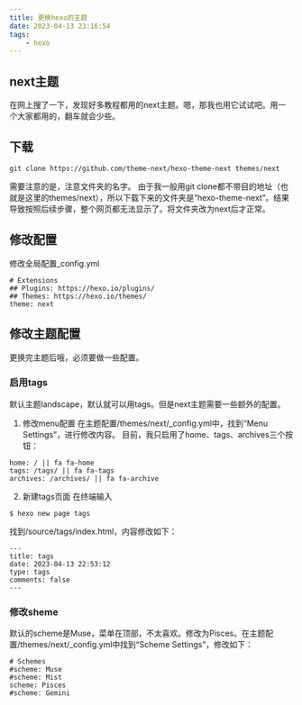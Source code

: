 ```yaml
---
title: 更换hexo的主题
date: 2023-04-13 23:16:54
tags: 
    - hexo
---
```


## next主题
在网上搜了一下，发现好多教程都用的next主题。嗯，那我也用它试试吧。用一个大家都用的，翻车就会少些。

## 下载
```
git clone https://github.com/theme-next/hexo-theme-next themes/next
```

需要注意的是，注意文件夹的名字。
由于我一般用git clone都不带目的地址（也就是这里的themes/next），所以下载下来的文件夹是“hexo-theme-next”。结果导致按照后续步骤，整个网页都无法显示了。将文件夹改为next后才正常。

## 修改配置
修改全局配置_config.yml
```
# Extensions
## Plugins: https://hexo.io/plugins/
## Themes: https://hexo.io/themes/
theme: next
```

## 修改主题配置
更换完主题后哦，必须要做一些配置。

### 启用tags
默认主题landscape，默认就可以用tags。但是next主题需要一些额外的配置。
1. 修改menu配置
在主题配置/themes/next/_config.yml中，找到“Menu Settings”，进行修改内容。
目前，我只启用了home、tags、archives三个按钮：
```
home: / || fa fa-home
tags: /tags/ || fa fa-tags
archives: /archives/ || fa fa-archive
```
2. 新建tags页面
在终端输入
```
$ hexo new page tags
```
找到/source/tags/index.html，内容修改如下：
```
---
title: tags
date: 2023-04-13 22:53:12
type: tags
comments: false
---
```

### 修改sheme
默认的scheme是Muse，菜单在顶部，不太喜欢。修改为Pisces。在主题配置/themes/next/_config.yml中找到“Scheme Settings”，修改如下：
```
# Schemes
#scheme: Muse
#scheme: Mist
scheme: Pisces
#scheme: Gemini
```